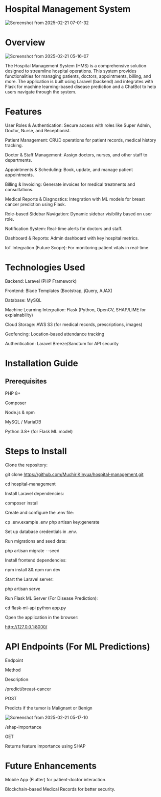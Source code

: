 # Hospital Management System

![Screenshot from 2025-02-21 07-01-32](https://github.com/user-attachments/assets/912c0e52-83ef-46ca-ab1b-b10728937774)

# Overview

![Screenshot from 2025-02-21 05-16-07](https://github.com/user-attachments/assets/8288f08e-c975-43a8-ab43-429592bd6efb)

The Hospital Management System (HMS) is a comprehensive solution designed to streamline hospital operations. This system provides functionalities for managing patients, doctors, appointments, billing, and more. The application is built using Laravel (backend) and integrates with Flask for machine learning-based disease prediction and a ChatBot to help users navigate through the system.

# Features

User Roles & Authentication: Secure access with roles like Super Admin, Doctor, Nurse, and Receptionist.

Patient Management: CRUD operations for patient records, medical history tracking.

Doctor & Staff Management: Assign doctors, nurses, and other staff to departments.

Appointments & Scheduling: Book, update, and manage patient appointments.

Billing & Invoicing: Generate invoices for medical treatments and consultations.

Medical Reports & Diagnostics: Integration with ML models for breast cancer prediction using Flask.

Role-based Sidebar Navigation: Dynamic sidebar visibility based on user role.

Notification System: Real-time alerts for doctors and staff.

Dashboard & Reports: Admin dashboard with key hospital metrics.

IoT Integration (Future Scope): For monitoring patient vitals in real-time.

# Technologies Used

Backend: Laravel (PHP Framework)

Frontend: Blade Templates (Bootstrap, jQuery, AJAX)

Database: MySQL

Machine Learning Integration: Flask (Python, OpenCV, SHAP/LIME for explainability)

Cloud Storage: AWS S3 (for medical records, prescriptions, images)

Geofencing: Location-based attendance tracking

Authentication: Laravel Breeze/Sanctum for API security

# Installation Guide

## Prerequisites

PHP 8+

Composer

Node.js & npm

MySQL / MariaDB

Python 3.8+ (for Flask ML model)

# Steps to Install

Clone the repository:

git clone https://github.com/MuchiriKinyua/hospital-management.git

cd hospital-management

Install Laravel dependencies:

composer install

Create and configure the .env file:

cp .env.example .env
php artisan key:generate

Set up database credentials in .env.

Run migrations and seed data:

php artisan migrate --seed

Install frontend dependencies:

npm install && npm run dev

Start the Laravel server:

php artisan serve

Run Flask ML Server (For Disease Prediction):

cd flask-ml-api
python app.py

Open the application in the browser:

http://127.0.0.1:8000/

# API Endpoints (For ML Predictions)

Endpoint

Method

Description

/predict/breast-cancer

POST

Predicts if the tumor is Malignant or Benign

![Screenshot from 2025-02-21 05-17-10](https://github.com/user-attachments/assets/f5950055-b8a4-4587-9895-1b00017633a7)

/shap-importance

GET

Returns feature importance using SHAP

# Future Enhancements

Mobile App (Flutter) for patient-doctor interaction.

Blockchain-based Medical Records for better security.
